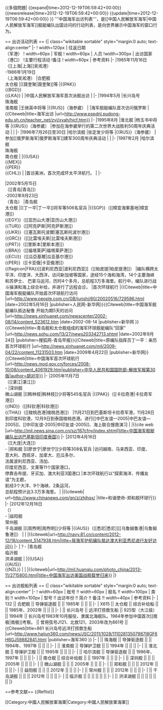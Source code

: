 {{多個問題|
{{expand|time=2012-12-19T06:59:42+00:00}}
{{newsrelease|time=2012-12-19T06:59:42+00:00}}
{{update|time=2012-12-19T06:59:42+00:00}}
}}
'''中国海军出访列表'''，是[[中国人民解放军海军|中国人民解放军海军]]舰艇编队出国访问的行动列表，是向世界展示中国海军的窗口行为。

== 出访活动列表 ==
{| class="wikitable  sortable" style="margin:0 auto; text-align:center"
|-
! width=120px | 往返日期<br>（军港）
! width=60px | 军舰
! width=60px | 人员
!width=300px | 出访国家（港口）
!主要行程活动
!备注
! width=60px | 参考资料
|-
|1985年11月16日<br>（[[上海|上海]]吴淞港）<br>-1986年1月19日<br>（上海吴淞港）
|合肥舰<br>太仓舰
|[[聂奎聚|聂奎聚]]等
|{{PAK}}<br>{{BGD}}<br>{{LKA}}
|
|中国人民解放军海军首次派舰出访
|
|-
|1994年5月
|长兴岛号<br>珠海舰<br>淮南舰
|王继英中将等
|{{RUS}}（海参崴）
|
|海军舰艇编队首次访问俄罗斯
|<ref name=chuf>{{Citeweb|title=海军出访 |url=http://www.pspdnl.pudong-edu.sh.cn/teacher_net/zyj/xyah/hjcf.htm}}</ref>
|-
|1995年8月
|淮北舰
|杨玉书中将等
|{{RUS}}（海参崴）
|参加在海参崴举行的第二次世界大战胜利50周年庆典活动
|
|<ref name=chuf/>
|-
|1996年7月26日至30日
|哈尔滨舰
|张定发少将等
|{{RUS}}（海参崴）
|参加[[俄罗斯海军|俄罗斯海军]]建军300周年庆典活动
|
|<ref name=chuf/>
|-
|1997年2月
|哈尔滨舰<br>珠海舰<br>南仓舰
|
|{{USA}}<br>{{MEX}}<br>{{PER}}<br>{{CHL}}
|
|首访美洲，首次完成环太平洋航行。
|<ref name=chuf/>
|-

|2002年5月15日<br>（[[青岛|青岛]]）<br>-2002年9月23日<br>（青岛）
|青岛舰<br>太仓舰
|[[丁一平|丁一平]]将军等506名官兵
|{{SGP}}（[[樟宜海軍基地|樟宜港]]）<br>{{EGY}}（[[亚历山大港|亚历山大港]]）<br>{{TUR}}（[[阿克萨斯|阿克萨斯港]]）<br>{{UKR}}（[[塞瓦斯托波爾|塞瓦斯托波尔港]]）<br>{{GRC}}（[[比雷埃夫斯|比雷埃夫斯港]]）<br>{{PRT}}（[[里斯本|里斯本港]]）<br>{{BRA}}（[[福塔莱萨|福塔莱萨港]]）<br>{{ECU}}（[[瓜亞基爾|瓜亚基尔港]]）<br>{{PER}}（[[卡亚俄|卡亚俄港]]）<br>{{flagicon|FRA}}[[波利尼西亚|波利尼西亚]]（[[帕皮提|帕皮提港]]）
|编队横跨太平洋、印度洋、大西洋，访问新加坡等国家，途经15个海和海湾，14个主要海峡和苏伊士、 巴拿马运河，历时4个多月，总航程3万多海里。航行中，编队进行战斗操演和海上综合补给，并进行了远程会诊。
|首次环球航行
|<ref>{{Citeweb|title=中国海军舰艇编队开始首次环球航行访问 |url=http://www.people.com.cn/GB/junshi/60/20020516/729586.html |date=2002年5月16日 |publisher=人民网-新华网}}</ref><ref>{{Citeweb|title=中国海军舰艇编队抵达秘鲁 开始为期5天的访问 |url=http://news.xinhuanet.com/newscenter/2002-08/14/content_523612.htm |date=2002-08-14 |publisher=新华网 }}</ref><ref>{{Citeweb|title=青岛舰和太仓舰组成的海军环球舰艇编队“回家” |url=http://news.sohu.com/13/27/news203342713.shtml |date=2002年9月24日 |publisher=搜狐网-青岛早报}}</ref><ref>{{Citeweb|title=原编队指挥员丁一平：亲历首次环球航行 |url=http://news.xinhuanet.com/mil/2009-04/22/content_11231503.htm |date=2009年4月22日 |publisher=新华网}}</ref><ref>{{Citeweb|title=中国海军首次环球航行 |url=http://news.mod.gov.cn/forces/2008-10/08/content_4061929.htm|publisher=中华人民共和国国防部-解放军报第30版|author=胡对华}}</ref>
|-
|2005年11月7日<br>（[[湛江|湛江]]）<br>-
|深圳舰<br>微山湖舰
|[[韩林枝|韩林枝]]少将等545名官兵
|{{PAK}}（[[卡拉奇港|卡拉奇军港]]）<br>{{IND}}（[[科钦港|科钦港]]）<br>{{THA}}（[[梭桃邑港|梭桃邑港]]）
|11月21日到巴基斯坦卡拉奇军港，11月28日到印度科钦港，12月9日到泰国梭桃邑港。进行[[中巴友谊—2005|中巴友谊—2005]]、[[中印友谊-2005|中印友谊-2005]]、海上联合搜救演习
|
|<ref>{{cite web |url=http://mil.news.sina.com.cn/sz/167cfny/index.shtml|title=中国海军舰艇编队出访巴基斯坦印度泰国}}</ref>
|-
|2012年4月16日<br>（[[大连|大连]]）<br>-
|郑和舰
|[[廖世宁|廖世宁]]少将等308名官兵
|访问越南、马来西亚、印度、<br>意大利、西班牙、加拿大、厄瓜多尔、<br>法属波利尼西亚、汤加、<br>印度尼西亚、文莱等11个国家港口，<br>停靠吉布提、牙买加、澳大利亚3国港口
|本次环球航行以“探索海洋、传播友谊”为主题，<br>航经3个大洋、9个海峡、2条运河，<br>总航程预计达3.3万多海里。
|
|<ref>{{citeweb| url=http://www.chinanews.com/gn/z/zhjhqx/ |title=和谐使命-郑和舰环球行}}</ref>
|-
|2012年12月18日<br>（）<br>-
|益阳舰<br>常州舰<br>千岛湖舰
|[[周煦明|周煦明]]少将等
|{{AUS}}（[[悉尼|悉尼]][[乌鲁姆鲁港|乌鲁姆鲁港]]）
|
|
|<ref>{{citeweb|url=http://navy.81.cn/content/2012-12/18/content_5147938.htm|title=我海军护航编队抵达澳大利亚悉尼进行友好访问}}</ref>
|-
|？-
|青岛舰<br>临沂舰<br>洪泽湖舰
|
|{{USA}}<br>{{AUS}}<br>{{NZL}}
|
|
|<ref>{{citeweb|url=http://mil.huanqiu.com/photo_china/2013-11/2715800.html|title=中国海军出访美国战舰载誉归来}}</ref>
|}

== 出访舰船列表 ==
{| class="wikitable  sortable" style="margin:0 auto; text-align:center"
|-
! width=60px | 舷号 !! width=60px | 舰名 !! width=100px | 类别 !! width=100px | 型号 !! 出访年份 !! 简介 !! 备注 !! width=40px | 参考资料
|-
| 132 || 合肥舰 || 导弹驱逐舰 ||  || 1985年 ||  ||  || 
|-
| X615 || 太仓舰 || 综合补给船 ||  || 1985年、2002年 ||  ||  || 
|-
|  || 长兴岛号 || 远洋打捞救生船 || 925型（大江级） || 1994年 || 长兴岛号1983年10月服役，隶属北海舰队。1984年参加中国首次[[南极|南极]]考察。 || 曾用弦号J121、北救121，2003年改为861号 || <ref>{{Citeweb|title=861 长兴岛号远洋打捞救生船 |url=http://www.haijun360.com/news/JSC/2011/1028/11102813507987I8GF6H6GJ59882841.html |publisher=海军360 }}</ref>
|-
|  || 珠海舰 || 导弹驱逐舰 ||  || 1994年、1997年 ||  ||  || 
|-
|  || 淮南舰 || 导弹护卫舰 ||  || 1994年 ||  ||  || 
|-
|  || 淮北舰 || 导弹护卫舰 ||  || 1995年 ||  ||  || 
|-
|  || 哈尔滨舰 || 导弹驱逐舰 ||  || 1996年、1997年 ||  ||  || 
|-
|  || 南仓舰 || 综合补给舰 ||  || 1997年 ||  ||  || 
|-
|  || 深圳舰 ||  ||  || 2005年 ||  ||  || 
|-
|  || 微山湖舰 ||  ||  || 2005年 ||  ||  || 
|-
|  || 郑和舰 ||  ||  || 2012年 ||  ||  || 
|-
|  || 益阳舰 ||  ||  || 2012年 ||  ||  || 
|-
|  || 常州舰 ||  ||  || 2012年 ||  ||  || 
|-
|  || 千岛湖舰 ||  ||  || 2012年 ||  ||  || 
|-
|  || 临沂舰 ||  ||  ||  ||  ||  || 
|-
|  || 洪泽湖舰 ||  ||  ||  ||  ||  || 
|}

==参考文献==
{{Reflist}}

[[Category:中國人民解放軍海軍|Category:中國人民解放軍海軍]]